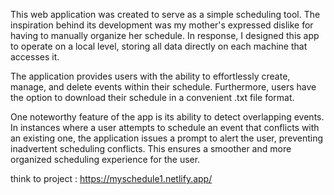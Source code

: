 This web application was created to serve as a simple scheduling tool. The inspiration behind its development was my mother's expressed dislike for having to manually organize her schedule. In response, I designed this app to operate on a local level, storing all data directly on each machine that accesses it.

The application provides users with the ability to effortlessly create, manage, and delete events within their schedule. Furthermore, users have the option to download their schedule in a convenient .txt file format.

One noteworthy feature of the app is its ability to detect overlapping events. In instances where a user attempts to schedule an event that conflicts with an existing one, the application issues a prompt to alert the user, preventing inadvertent scheduling conflicts. This ensures a smoother and more organized scheduling experience for the user.

think to project :  https://myschedule1.netlify.app/
